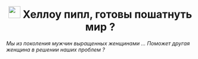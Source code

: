 <h1 align="center"><img src="https://github.com/blackcater/blackcater/raw/main/images/Hi.gif" width="32px" height="32px"/> Хеллоу пипл, готовы пошатнуть мир ?</h1> 
<i>Мы из поколения мужчин выращенных женщинами ... Поможет другая женщина в решении наших проблем ?</i>
